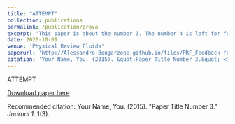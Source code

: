 ```yaml
---
title: "ATTEMPT"
collection: publications
permalink: /publication/prova
excerpt: 'This paper is about the number 3. The number 4 is left for future work.'
date: 2020-10-01
venue: 'Physical Review Fluids'
paperurl: 'http://Alessandro-Bongarzone.github.io/files/PRF_Feedback-free-microfluidic-oscillator-with-impinging-jets.pdf'
citation: 'Your Name, You. (2015). &quot;Paper Title Number 3.&quot; <i>Journal 1</i>. 1(3).'
---
```

ATTEMPT

[Download paper here](http://Alessandro-Bongarzone.github.io/files/paper3.pdf)

Recommended citation: Your Name, You. (2015). "Paper Title Number 3." <i>Journal 1</i>. 1(3).
